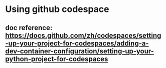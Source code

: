 # Using github codespace
## doc reference: https://docs.github.com/zh/codespaces/setting-up-your-project-for-codespaces/adding-a-dev-container-configuration/setting-up-your-python-project-for-codespaces